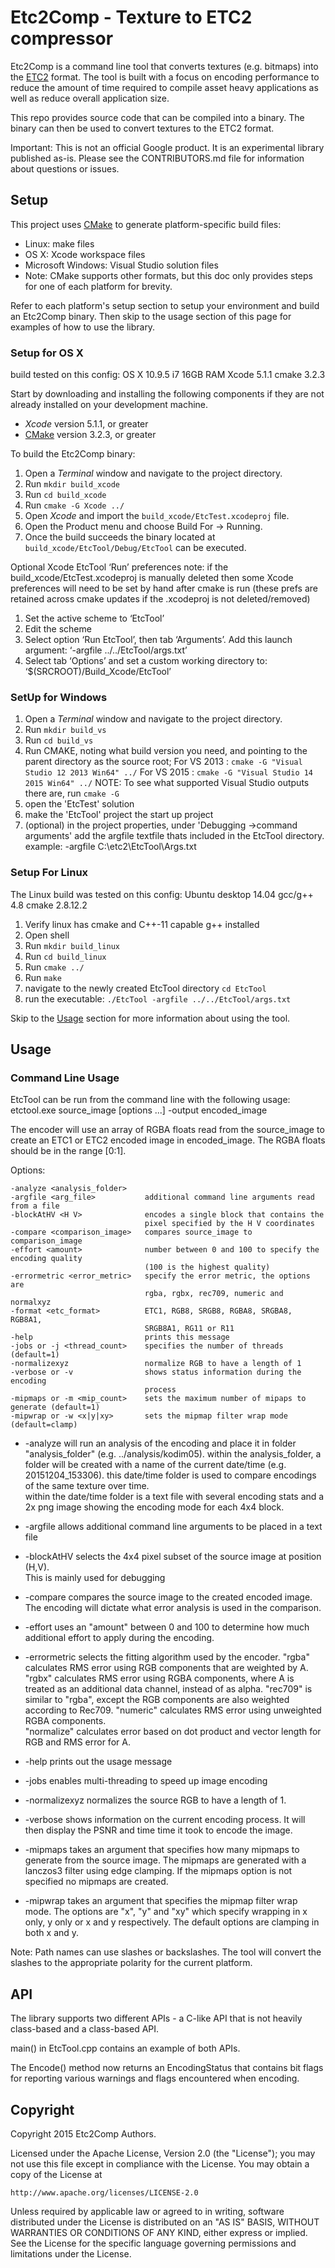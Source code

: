 # Etc2Comp - Texture to ETC2 compressor

Etc2Comp is a command line tool that converts textures (e.g. bitmaps)
into the [ETC2](https://en.wikipedia.org/wiki/Ericsson_Texture_Compression)
format. The tool is built with a focus on encoding performance
to reduce the amount of time required to compile asset heavy applications as
well as reduce overall application size.

This repo provides source code that can be compiled into a binary. The
binary can then be used to convert textures to the ETC2 format.

Important: This is not an official Google product. It is an experimental
library published as-is. Please see the CONTRIBUTORS.md file for information
about questions or issues.

## Setup
This project uses [CMake](https://cmake.org/) to generate platform-specific
build files:
 - Linux: make files
 - OS X: Xcode workspace files
 - Microsoft Windows: Visual Studio solution files
 - Note: CMake supports other formats, but this doc only provides steps for
 one of each platform for brevity.

Refer to each platform's setup section to setup your environment and build
an Etc2Comp binary. Then skip to the usage section of this page for examples
of how to use the library.

### Setup for OS X
 build tested on this config:
  OS X 10.9.5 i7 16GB RAM
  Xcode 5.1.1
  cmake 3.2.3
  
Start by downloading and installing the following components if they are not
already installed on your development machine.
 - *Xcode* version 5.1.1, or greater
 - [CMake](https://cmake.org/download/) version 3.2.3, or greater

To build the Etc2Comp binary:
 1. Open a *Terminal* window and navigate to the project directory.
 1. Run `mkdir build_xcode`
 1. Run `cd build_xcode`
 1. Run `cmake -G Xcode ../`
 1. Open *Xcode* and import the `build_xcode/EtcTest.xcodeproj` file.
 1. Open the Product menu and choose Build For -> Running.
 1. Once the build succeeds the binary located at `build_xcode/EtcTool/Debug/EtcTool`
can be executed.

Optional
Xcode EtcTool ‘Run’ preferences
note: if the build_xcode/EtcTest.xcodeproj is manually deleted then some Xcode preferences 
will need to be set by hand after cmake is run (these prefs are retained across 
cmake updates if the .xcodeproj is not deleted/removed)

1. Set the active scheme to ‘EtcTool’
1. Edit the scheme
1. Select option ‘Run EtcTool’, then tab ‘Arguments’. 
Add this launch argument: ‘-argfile ../../EtcTool/args.txt’
1. Select tab ‘Options’ and set a custom working directory to: ‘$(SRCROOT)/Build_Xcode/EtcTool’

### SetUp for Windows

1. Open a *Terminal* window and navigate to the project directory.
1. Run `mkdir build_vs`
1. Run `cd build_vs`
1. Run CMAKE, noting what build version you need, and pointing to the parent directory as the source root; 
  For VS 2013 : `cmake -G "Visual Studio 12 2013 Win64" ../`
  For VS 2015 : `cmake -G "Visual Studio 14 2015 Win64" ../`
  NOTE: To see what supported Visual Studio outputs there are, run `cmake -G`
1. open the 'EtcTest' solution
1. make the 'EtcTool' project the start up project 
1. (optional) in the project properties, under 'Debugging ->command arguments' 
add the argfile textfile thats included in the EtcTool directory. 
example: -argfile C:\etc2\EtcTool\Args.txt

### Setup For Linux
The Linux build was tested on this config:
  Ubuntu desktop 14.04
  gcc/g++ 4.8
  cmake 2.8.12.2

1. Verify linux has cmake and C++-11 capable g++ installed
1. Open shell
1. Run `mkdir build_linux`
1. Run `cd build_linux`
1. Run `cmake ../`
1. Run `make`
1. navigate to the newly created EtcTool directory `cd EtcTool`
1. run the executable: `./EtcTool -argfile ../../EtcTool/args.txt`

Skip to the <a href="#usage">Usage</a> section for more information about using the
tool.

## Usage

### Command Line Usage
EtcTool can be run from the command line with the following usage:
    etctool.exe source_image [options ...] -output encoded_image

The encoder will use an array of RGBA floats read from the source_image to create 
an ETC1 or ETC2 encoded image in encoded_image.  The RGBA floats should be in the 
range [0:1].

Options:

    -analyze <analysis_folder>
    -argfile <arg_file>           additional command line arguments read from a file
    -blockAtHV <H V>              encodes a single block that contains the
                                  pixel specified by the H V coordinates
    -compare <comparison_image>   compares source_image to comparison_image
    -effort <amount>              number between 0 and 100 to specify the encoding quality 
                                  (100 is the highest quality)
    -errormetric <error_metric>   specify the error metric, the options are
                                  rgba, rgbx, rec709, numeric and normalxyz
    -format <etc_format>          ETC1, RGB8, SRGB8, RGBA8, SRGBA8, RGB8A1,
                                  SRGB8A1, RG11 or R11
    -help                         prints this message
    -jobs or -j <thread_count>    specifies the number of threads (default=1)
    -normalizexyz                 normalize RGB to have a length of 1
    -verbose or -v                shows status information during the encoding
                                  process
	-mipmaps or -m <mip_count>    sets the maximum number of mipaps to generate (default=1)
	-mipwrap or -w <x|y|xy>       sets the mipmap filter wrap mode (default=clamp)

* -analyze will run an analysis of the encoding and place it in folder 
"analysis_folder" (e.g. ../analysis/kodim05).  within the analysis_folder, a folder 
will be created with a name of the current date/time (e.g. 20151204_153306).  this 
date/time folder is used to compare encodings of the same texture over time.  
within the date/time folder is a text file with several encoding stats and a 2x png 
image showing the encoding mode for each 4x4 block.

* -argfile allows additional command line arguments to be placed in a text file

* -blockAtHV selects the 4x4 pixel subset of the source image at position (H,V).  
This is mainly used for debugging

* -compare compares the source image to the created encoded image. The encoding
will dictate what error analysis is used in the comparison.

* -effort uses an "amount" between 0 and 100 to determine how much additional effort 
to apply during the encoding.

* -errormetric selects the fitting algorithm used by the encoder.  "rgba" calculates 
RMS error using RGB components that are weighted by A.  "rgbx" calculates RMS error 
using RGBA components, where A is treated as an additional data channel, instead of 
as alpha.  "rec709" is similar to "rgba", except the RGB components are also weighted 
according to Rec709.  "numeric" calculates RMS error using unweighted RGBA components.  
"normalize" calculates error based on dot product and vector length for RGB and RMS 
error for A.

* -help prints out the usage message

* -jobs enables multi-threading to speed up image encoding

* -normalizexyz normalizes the source RGB to have a length of 1.

* -verbose shows information on the current encoding process. It will then display the 
PSNR and time time it took to encode the image.

* -mipmaps takes an argument that specifies how many mipmaps to generate from the 
source image.  The mipmaps are generated with a lanczos3 filter using edge clamping.
If the mipmaps option is not specified no mipmaps are created.

* -mipwrap takes an argument that specifies the mipmap filter wrap mode.  The options 
are "x", "y" and "xy" which specify wrapping in x only, y only or x and y respectively.
The default options are clamping in both x and y.

Note: Path names can use slashes or backslashes.  The tool will convert the 
slashes to the appropriate polarity for the current platform.


## API

The library supports two different APIs - a C-like API that is not heavily 
class-based and a class-based API.

main() in EtcTool.cpp contains an example of both APIs.

The Encode() method now returns an EncodingStatus that contains bit flags for
reporting various warnings and flags encountered when encoding.


## Copyright
Copyright 2015 Etc2Comp Authors.

Licensed under the Apache License, Version 2.0 (the "License");
you may not use this file except in compliance with the License.
You may obtain a copy of the License at

    http://www.apache.org/licenses/LICENSE-2.0

Unless required by applicable law or agreed to in writing, software
distributed under the License is distributed on an "AS IS" BASIS,
WITHOUT WARRANTIES OR CONDITIONS OF ANY KIND, either express or implied.
See the License for the specific language governing permissions and
limitations under the License.
